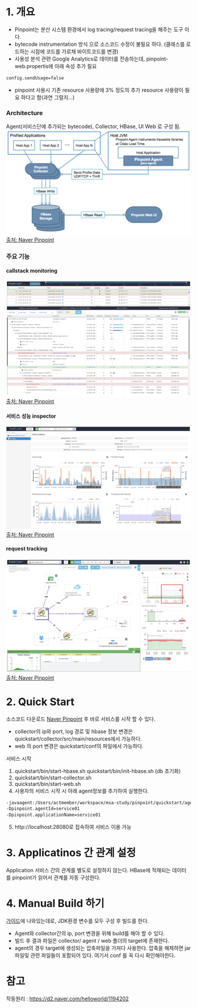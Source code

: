 # 1. 개요
- Pinpoint는 분산 시스템 환경에서 log tracing/request tracing을 해주는 도구 이다.  
- bytecode instrumentation 방식 으로 소스코드 수정이 불필요 하다.
(클래스를 로드하는 시점에 코드를 가로채 바이트코드를 변경)
- 사용성 분석 관련 Google Analytics로 데이터를 전송하는데, pinpoint-web.propertis에 아래 속성 추가 필요
```xml
config.sendUsage=false
```
- pinpoint 사용시 기존 resource 사용량에 3% 정도의 추가 resource 사용량이 필요 하다고 함(과연 그럴지...)

### Architecture
Agent(서비스단에 추가되는 bytecode), Collector, HBase, UI Web 로 구성 됨.
![](../images/pinpoint-architecture.png)  
[출처: Naver Pinpoint](http://naver.github.io/pinpoint/quickstart.html#extra)  

### 주요 기능
#### callstack monitoring
![](../images/pinpoint-callstack.png)  
[출처: Naver Pinpoint](http://naver.github.io/pinpoint/quickstart.html#extra)  
#### 서비스 성능 inspector
![](../images/pinpoint-inspector.png)  
[출처: Naver Pinpoint](http://naver.github.io/pinpoint/quickstart.html#extra)  
#### request tracking
![](../images/pinpoint-request-scatter-chart.png)  
[출처: Naver Pinpoint](http://naver.github.io/pinpoint/quickstart.html#extra)  

# 2. Quick Start
소스코드 다운로드 [Naver Pinpoint]('https://github.com/naver/pinpoint.git') 후 바로 서비스를 시작 할 수 있다.
- collector의 ip와 port, log 경로 및 hbase 정보 변경은 quickstart/collector/src/main/resources에서 가능하다.
- web 의 port 변경은 quickstart/conf의 파일에서 가능하다.

서비스 시작  
1. quickstart/bin/start-hbase.sh  quickstart/bin/init-hbase.sh (db 초기화)
2. quickstart/bin/start-collector.sh  
3. quickstart/bin/start-web.sh  
4. 사용자의 서비스 시작 시 아래 agent정보를 추가하여 실행한다.
```sh
-javaagent:/Users/actmember/workspace/msa-study/pinpoint/quickstart/agent/target/pinpoint-agent/pinpoint-bootstrap-1.8.0-SNAPSHOT.jar  
-Dpinpoint.agentId=service01  
-Dpinpoint.applicationName=service01  
```
5. http://localhost:28080로 접속하여 서비스 이용 가능

# 3. Applicatinos 간 관계 설정
Application 서비스 간의 관계를 별도로 설정하지 않는다.
HBase에 적재되는 데이터를 pinpoint가 읽어서 관계를 자동 구성한다.

# 4. Manual Build 하기
[가이드](http://naver.github.io/pinpoint/installation.html#5-pinpoint-agent)에 나와있는데로, JDK환경 변수를 모두 구성 후 빌드를 한다.
- Agent와 collector간의 ip, port 변경을 위해 build를 해야 할 수 있다.
- 빌드 후 결과 파일은 collector/ agent / web 폴더의 target에 존재한다.
- agent의 경우 target에 생성되는 압축파일을 가져다 사용한다. 압축을 해제하면 jar 파일및 관련 파일들이 포함되어 있다. 여기서 conf 를 꼭 다시 확인해야한다.

# 참고
작동원리 : https://d2.naver.com/helloworld/1194202
